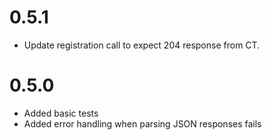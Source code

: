 # 0.5.1
- Update registration call to expect 204 response from CT.

# 0.5.0
- Added basic tests
- Added error handling when parsing JSON responses fails